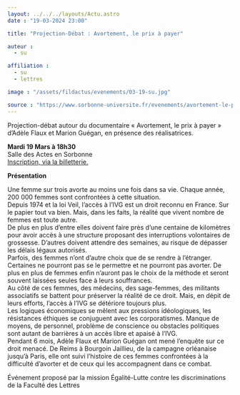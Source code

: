 ```yaml
---
layout: ../../../layouts/Actu.astro
date : "19-03-2024 23:00"

title: "Projection-Débat : Avortement, le prix à payer"

auteur :
  - su

affiliation :
  - su
  - lettres

image : "/assets/fildactus/evenements/03-19-su.jpg"

source : "https://www.sorbonne-universite.fr/evenements/avortement-le-prix-payer"
---
```


Projection-débat autour du documentaire « Avortement, le prix à payer » d’Adèle Flaux et Marion Guégan, en présence des réalisatrices. 

__Mardi 19 Mars à 18h30__  
Salle des Actes en Sorbonne  
[Inscription, via la billetterie.](https://www.billetweb.fr/con-sentiment-s1)

__Présentation__

Une femme sur trois avorte au moins une fois dans sa vie. Chaque année, 200 000 femmes sont confrontées à cette situation.  
Depuis 1974 et la loi Veil, l’accès à l’IVG est un droit reconnu en France. Sur le papier tout va bien. Mais, dans les faits, la réalité que vivent nombre de femmes est toute autre.  
De plus en plus d’entre elles doivent faire près d’une centaine de kilomètres pour avoir accès à une structure proposant des interruptions volontaires de grossesse. D’autres doivent attendre des semaines, au risque de dépasser les délais légaux autorisés.  
Parfois, des femmes n’ont d’autre choix que de se rendre à l’étranger. Certaines ne pourront pas se le permettre et ne pourront pas avorter. De plus en plus de femmes enfin n’auront pas le choix de la méthode et seront souvent laissées seules face à leurs souffrances.  
Au côté de ces femmes, des médecins, des sage-femmes, des militants associatifs se battent pour préserver la réalité de ce droit. Mais, en dépit de leurs efforts, l’accès à l’IVG se détériore toujours plus.  
Les logiques économiques se mêlent aux pressions idéologiques, les résistances éthiques se conjuguent avec les corporatismes. Manque de moyens, de personnel, problème de conscience ou obstacles politiques sont autant de barrières à un accès libre et apaisé à l’IVG.  
Pendant 6 mois, Adèle Flaux et Marion Guégan ont mené l’enquête sur ce droit menacé. De Reims à Bourgoin Jaillieu, de la campagne orléanaise jusqu’à Paris, elle ont suivi l’histoire de ces femmes confrontées à la difficulté d’avorter et de ceux qui les accompagnent dans ce combat.

Événement proposé par la mission Égalité-Lutte contre les discriminations de la Faculté des Lettres